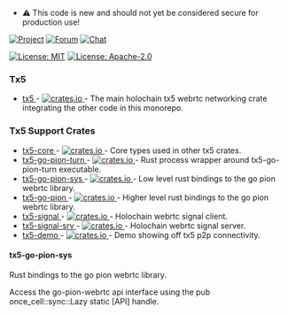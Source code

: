 <!--
  -- AUTOGENERATED WARNING --
  If this file is not crates/tx5-core/src/README.tpl
  then it is autogenerated and will be replaced
  the next time make is run.
-->
- :warning: This code is new and should not yet be considered secure for production use!

[![Project](https://img.shields.io/badge/project-holochain-blue)](http://holochain.org/)
[![Forum](https://img.shields.io/badge/chat-forum%2eholochain%2enet-blue)](https://forum.holochain.org)
[![Chat](https://img.shields.io/badge/chat-chat%2eholochain%2enet-blue)](https://chat.holochain.org)

[![License: MIT](https://img.shields.io/badge/License-MIT-blue)](https://opensource.org/licenses/MIT)
[![License: Apache-2.0](https://img.shields.io/badge/License-Apache%202.0-blue)](https://www.apache.org/licenses/LICENSE-2.0)

### Tx5

- [ tx5 ](https://github.com/holochain/tx5/tree/main/crates/tx5-core) - [ ![crates.io](https://img.shields.io/crates/v/tx5) ](https://crates.io/crates/tx5) - The main holochain tx5 webrtc networking crate integrating the other code in this monorepo.

### Tx5 Support Crates

- [ tx5-core ](https://github.com/holochain/tx5/tree/main/crates/tx5-core) - [ ![crates.io](https://img.shields.io/crates/v/tx5-core) ](https://crates.io/crates/tx5-core) - Core types used in other tx5 crates.
- [ tx5-go-pion-turn ](https://github.com/holochain/tx5/tree/main/crates/tx5-go-pion-turn) - [ ![crates.io](https://img.shields.io/crates/v/tx5-go-pion-turn) ](https://crates.io/crates/tx5-go-pion-turn) - Rust process wrapper around tx5-go-pion-turn executable.
- [ tx5-go-pion-sys ](https://github.com/holochain/tx5/tree/main/crates/tx5-go-pion-sys) - [ ![crates.io](https://img.shields.io/crates/v/tx5-go-pion-sys) ](https://crates.io/crates/tx5-go-pion-sys) - Low level rust bindings to the go pion webrtc library.
- [ tx5-go-pion ](https://github.com/holochain/tx5/tree/main/crates/tx5-go-pion) - [ ![crates.io](https://img.shields.io/crates/v/tx5-go-pion) ](https://crates.io/crates/tx5-go-pion) - Higher level rust bindings to the go pion webrtc library.
- [ tx5-signal ](https://github.com/holochain/tx5/tree/main/crates/tx5-signal) - [ ![crates.io](https://img.shields.io/crates/v/tx5-signal) ](https://crates.io/crates/tx5-signal) - Holochain webrtc signal client.
- [ tx5-signal-srv ](https://github.com/holochain/tx5/tree/main/crates/tx5-signal-srv) - [ ![crates.io](https://img.shields.io/crates/v/tx5-signal-srv) ](https://crates.io/crates/tx5-signal-srv) - Holochain webrtc signal server.
- [ tx5-demo ](https://github.com/holochain/tx5/tree/main/crates/tx5-demo) - [ ![crates.io](https://img.shields.io/crates/v/tx5-demo) ](https://crates.io/crates/tx5-demo) - Demo showing off tx5 p2p connectivity.

<!-- cargo-rdme start -->

#### tx5-go-pion-sys

Rust bindings to the go pion webrtc library.

Access the go-pion-webrtc api interface using the
pub once_cell::sync::Lazy static [API] handle.

<!-- cargo-rdme end -->
